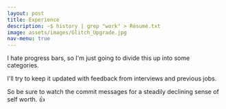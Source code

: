```yaml
---
layout: post
title: Experience
description: ~$ history | grep "work" > Résumé.txt
image: assets/images/Glitch_Upgrade.jpg
nav-menu: true
---
```


<!-- Main -->
<!-- <div id="main" class="alt"> -->

<!-- One -->
<!-- <section id="one">
	<div class="inner">
		<header class="major">
			<h1></h1>
		</header> -->

I hate progress bars, so I'm just going to divide this up into some categories.

I'll try to keep it updated with feedback from interviews and previous jobs.

So be sure to watch the commit messages for a steadily declining sense of self worth. 👍
